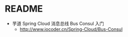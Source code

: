 # README

- 芋道 Spring Cloud 消息总线 Bus Consul 入门
    - <http://www.iocoder.cn/Spring-Cloud/Bus-Consul>
